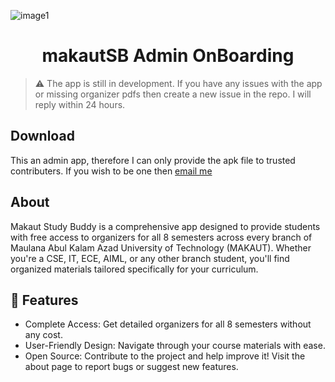 ![image1](https://github.com/user-attachments/assets/a8fb0103-772b-401a-9eed-c63f7bf419af)

<div align="center">
  
  # makautSB Admin OnBoarding
</div>

> ⚠️ The app is still in development. If you have any issues with the app or missing organizer pdfs then create a new issue in the repo. I will reply within 24 hours.

## Download

This an admin app, therefore I can only provide the apk file to trusted contributers. If you wish to be one then [email me](subhajitrajak2001@gmail.com)

## About
Makaut Study Buddy is a comprehensive app designed to provide students with free access to organizers for all 8 semesters across every branch of Maulana Abul Kalam Azad University of Technology (MAKAUT). Whether you're a CSE, IT, ECE, AIML, or any other branch student, you'll find organized materials tailored specifically for your curriculum.

## 🌃 Features
- Complete Access: Get detailed organizers for all 8 semesters without any cost.
- User-Friendly Design: Navigate through your course materials with ease.
- Open Source: Contribute to the project and help improve it! Visit the about page to report bugs or suggest new features.

